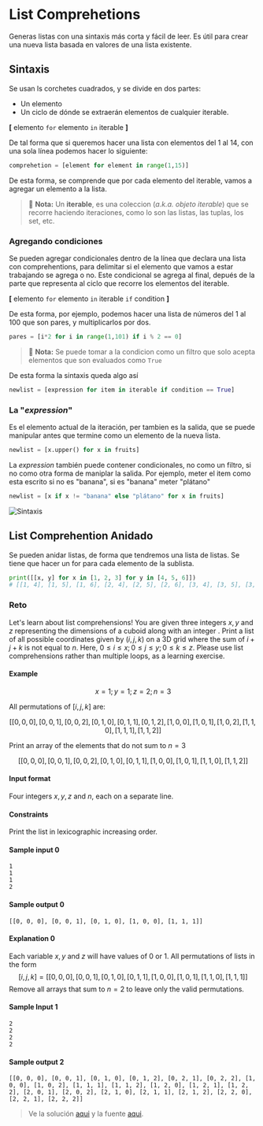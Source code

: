 # List Comprehetions

Generas listas con una sintaxis más corta y fácil de leer. Es útil para crear una nueva lista basada en valores de una lista existente.

## Sintaxis

Se usan ls corchetes cuadrados, y se divide en dos partes:

- Un elemento
- Un ciclo de dónde se extraerán elementos de cualquier iterable.

**[** elemento `for` elemento `in` iterable **]**

De tal forma que si queremos hacer una lista con elementos del 1 al 14, con una sola línea podemos hacer lo siguiente:

```python
comprehetion = [element for element in range(1,15)]
```

De esta forma, se comprende que por cada elemento del iterable, vamos a agregar un elemento a la lista.

> 📝 **Nota:** Un **iterable**, es una coleccion (*a.k.a. objeto iterable*) que se recorre haciendo iteraciones, como lo son las listas, las tuplas, los set, etc.

### Agregando condiciones

Se pueden agregar condicionales dentro de la línea que declara una lista con comprehentions, para delimitar si el elemento que vamos a estar trabajando se agrega o no. Este condicional se agrega al final, depués de la parte que representa al ciclo que recorre los elementos del iterable.

**[** elemento `for` elemento `in` iterable `if` condition **]**

De esta forma, por ejemplo, podemos hacer una lista de números del 1 al 100 que son pares, y multiplicarlos por dos.

```python
pares = [i*2 for i in range(1,101) if i % 2 == 0]
```

> 📝 **Nota:** Se puede tomar a la condicion como un filtro que solo acepta elementos que son evaluados como `True`

De esta forma la sintaxis queda algo así

```python
newlist = [expression for item in iterable if condition == True]
```

### La "*expression*"

Es el elemento actual de la iteración, per tambien es la salida, que se puede manipular antes que termine como un elemento de la nueva lista.

```python
newlist = [x.upper() for x in fruits]
```

La *expression* también puede contener condicionales, no como un filtro, si no como otra forma de maniplar la salida. Por ejemplo, meter el item como esta escrito si no es "banana", si es "banana" meter "plátano"

```python
newlist = [x if x != "banana" else "plátano" for x in fruits]
```

![Sintaxis](https://static.platzi.com/media/user_upload/384-a6ba6c3d-656d-40ca-9181-873f654ba5a5.jpg)

## List Comprehention Anidado

Se pueden anidar listas, de forma que tendremos una lista de listas. Se tiene que hacer un for para cada elemento de la sublista.

```python
print([[x, y] for x in [1, 2, 3] for y in [4, 5, 6]])
# [[1, 4], [1, 5], [1, 6], [2, 4], [2, 5], [2, 6], [3, 4], [3, 5], [3, 6]]
```

### Reto

Let's learn about list comprehensions! You are given three integers $x, y$ and $z$ representing the dimensions of a cuboid along with an integer . Print a list of all possible coordinates given by $(i,j,k)$ on a 3D grid where the sum of $i+j+k$ is not equal to $n$. Here, $0 \leq i \leq x; 0 \leq j \leq y; 0 \leq k \leq z$. Please use list comprehensions rather than multiple loops, as a learning exercise.

#### Example

$$
x=1; y=1; z=2; n=3
$$

All permutations of $[i,j,k]$ are:

$$
[[0, 0, 0], [0, 0, 1], [0, 0, 2], [0, 1, 0], [0, 1, 1], [0, 1, 2], [1, 0, 0], [1, 0, 1], [1, 0, 2], [1, 1, 0], [1, 1, 1], [1, 1, 2]]
$$

Print an array of the elements that do not sum to $n=3$

$$
[[0, 0, 0], [0, 0, 1], [0, 0, 2], [0, 1, 0], [0, 1, 1], [1, 0, 0], [1, 0, 1], [1, 1, 0], [1, 1, 2]]
$$

#### Input format

Four integers $x, y, z$ and $n$, each on a separate line.

#### Constraints

Print the list in lexicographic increasing order.

#### Sample input 0

```text
1
1
1
2
```

#### Sample output 0

```text
[[0, 0, 0], [0, 0, 1], [0, 1, 0], [1, 0, 0], [1, 1, 1]]
```

#### Explanation 0

Each variable $x, y$ and $z$ will have values of 0 or 1. All permutations of lists in the form $$[i,j,k] = [[0, 0, 0], [0, 0, 1], [0, 1, 0], [0, 1, 1], [1, 0, 0], [1, 0, 1], [1, 1, 0], [1, 1, 1]]$$
Remove all arrays that sum to $n=2$ to leave only the valid permutations.

#### Sample Input 1

```text
2
2
2
2
```

#### Sample output 2

```text
[[0, 0, 0], [0, 0, 1], [0, 1, 0], [0, 1, 2], [0, 2, 1], [0, 2, 2], [1, 0, 0], [1, 0, 2], [1, 1, 1], [1, 1, 2], [1, 2, 0], [1, 2, 1], [1, 2, 2], [2, 0, 1], [2, 0, 2], [2, 1, 0], [2, 1, 1], [2, 1, 2], [2, 2, 0], [2, 2, 1], [2, 2, 2]]
```

> Ve la solución [aqui](./05-1-reto.py) y la fuente [aqui](https://www.hackerrank.com/challenges/list-comprehensions/problem).

